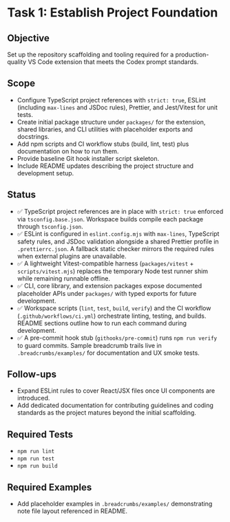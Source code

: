 # Task 1: Establish Project Foundation

## Objective

Set up the repository scaffolding and tooling required for a production-quality VS Code extension that meets the Codex prompt standards.

## Scope

- Configure TypeScript project references with `strict: true`, ESLint (including `max-lines` and JSDoc rules), Prettier, and Jest/Vitest for unit tests.
- Create initial package structure under `packages/` for the extension, shared libraries, and CLI utilities with placeholder exports and docstrings.
- Add npm scripts and CI workflow stubs (build, lint, test) plus documentation on how to run them.
- Provide baseline Git hook installer script skeleton.
- Include README updates describing the project structure and development setup.

## Status

- ✅ TypeScript project references are in place with `strict: true` enforced via `tsconfig.base.json`. Workspace builds compile each package through `tsconfig.json`.
- ✅ ESLint is configured in `eslint.config.mjs` with `max-lines`, TypeScript safety rules, and JSDoc validation alongside a shared Prettier profile in `.prettierrc.json`. A fallback static checker mirrors the required rules when external plugins are unavailable.
- ✅ A lightweight Vitest-compatible harness (`packages/vitest` + `scripts/vitest.mjs`) replaces the temporary Node test runner shim while remaining runnable offline.
- ✅ CLI, core library, and extension packages expose documented placeholder APIs under `packages/` with typed exports for future development.
- ✅ Workspace scripts (`lint`, `test`, `build`, `verify`) and the CI workflow (`.github/workflows/ci.yml`) orchestrate linting, testing, and builds. README sections outline how to run each command during development.
- ✅ A pre-commit hook stub (`githooks/pre-commit`) runs `npm run verify` to guard commits. Sample breadcrumb trails live in `.breadcrumbs/examples/` for documentation and UX smoke tests.

## Follow-ups

- Expand ESLint rules to cover React/JSX files once UI components are introduced.
- Add dedicated documentation for contributing guidelines and coding standards as the project matures beyond the initial scaffolding.

## Required Tests

- `npm run lint`
- `npm run test`
- `npm run build`

## Required Examples

- Add placeholder examples in `.breadcrumbs/examples/` demonstrating note file layout referenced in README.
